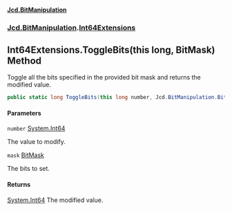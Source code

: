 #### [Jcd.BitManipulation](index.md 'index')

### [Jcd.BitManipulation](Jcd.BitManipulation 'Jcd.BitManipulation').[Int64Extensions](Jcd.BitManipulation.Int64Extensions 'Jcd.BitManipulation.Int64Extensions')

## Int64Extensions.ToggleBits(this long, BitMask) Method

Toggle all the bits specified in the provided bit mask and returns the modified value.

```csharp
public static long ToggleBits(this long number, Jcd.BitManipulation.BitMask mask);
```

#### Parameters

<a name='Jcd.BitManipulation.Int64Extensions.ToggleBits(thislong,Jcd.BitManipulation.BitMask).number'></a>

`number` [System.Int64](https://docs.microsoft.com/en-us/dotnet/api/System.Int64 'System.Int64')

The value to modify.

<a name='Jcd.BitManipulation.Int64Extensions.ToggleBits(thislong,Jcd.BitManipulation.BitMask).mask'></a>

`mask` [BitMask](Jcd.BitManipulation.BitMask 'Jcd.BitManipulation.BitMask')

The bits to set.

#### Returns

[System.Int64](https://docs.microsoft.com/en-us/dotnet/api/System.Int64 'System.Int64')
The modified value.